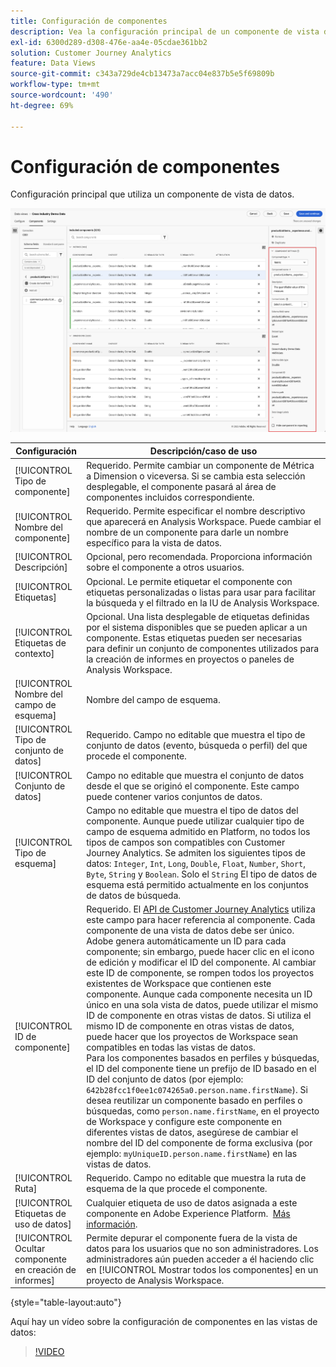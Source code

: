 ```yaml
---
title: Configuración de componentes
description: Vea la configuración principal de un componente de vista de datos.
exl-id: 6300d289-d308-476e-aa4e-05cdae361bb2
solution: Customer Journey Analytics
feature: Data Views
source-git-commit: c343a729de4cb13473a7acc04e837b5e5f69809b
workflow-type: tm+mt
source-wordcount: '490'
ht-degree: 69%

---
```


# Configuración de componentes

Configuración principal que utiliza un componente de vista de datos.

![La configuración de componentes se describe en esta sección](../assets/component-settings.png)

| Configuración | Descripción/caso de uso |
| --- | --- |
| [!UICONTROL Tipo de componente] | Requerido. Permite cambiar un componente de Métrica a Dimension o viceversa. Si se cambia esta selección desplegable, el componente pasará al área de componentes incluidos correspondiente. |
| [!UICONTROL Nombre del componente] | Requerido. Permite especificar el nombre descriptivo que aparecerá en Analysis Workspace. Puede cambiar el nombre de un componente para darle un nombre específico para la vista de datos. |
| [!UICONTROL Descripción] | Opcional, pero recomendada. Proporciona información sobre el componente a otros usuarios. |
| [!UICONTROL Etiquetas] | Opcional. Le permite etiquetar el componente con etiquetas personalizadas o listas para usar para facilitar la búsqueda y el filtrado en la IU de Analysis Workspace. |
| [!UICONTROL Etiquetas de contexto] | Opcional. Una lista desplegable de etiquetas definidas por el sistema disponibles que se pueden aplicar a un componente. Estas etiquetas pueden ser necesarias para definir un conjunto de componentes utilizados para la creación de informes en proyectos o paneles de Analysis Workspace. |
| [!UICONTROL Nombre del campo de esquema] | Nombre del campo de esquema. |
| [!UICONTROL Tipo de conjunto de datos] | Requerido. Campo no editable que muestra el tipo de conjunto de datos (evento, búsqueda o perfil) del que procede el componente. |
| [!UICONTROL Conjunto de datos] | Campo no editable que muestra el conjunto de datos desde el que se originó el componente. Este campo puede contener varios conjuntos de datos. |
| [!UICONTROL Tipo de esquema] | Campo no editable que muestra el tipo de datos del componente. Aunque puede utilizar cualquier tipo de campo de esquema admitido en Platform, no todos los tipos de campos son compatibles con Customer Journey Analytics. Se admiten los siguientes tipos de datos: `Integer`, `Int`, `Long`, `Double`, `Float`, `Number`, `Short`, `Byte`, `String` y `Boolean`. Solo el `String` El tipo de datos de esquema está permitido actualmente en los conjuntos de datos de búsqueda. |
| [!UICONTROL ID de componente] | Requerido. El [API de Customer Journey Analytics](https://adobe.io/cja-apis/docs) utiliza este campo para hacer referencia al componente. Cada componente de una vista de datos debe ser único. Adobe genera automáticamente un ID para cada componente; sin embargo, puede hacer clic en el icono de edición y modificar el ID del componente. Al cambiar este ID de componente, se rompen todos los proyectos existentes de Workspace que contienen este componente. Aunque cada componente necesita un ID único en una sola vista de datos, puede utilizar el mismo ID de componente en otras vistas de datos. Si utiliza el mismo ID de componente en otras vistas de datos, puede hacer que los proyectos de Workspace sean compatibles en todas las vistas de datos. <br/>Para los componentes basados en perfiles y búsquedas, el ID del componente tiene un prefijo de ID basado en el ID del conjunto de datos (por ejemplo: `642b28fcc1f0ee1c074265a0.person.name.firstName`). Si desea reutilizar un componente basado en perfiles o búsquedas, como `person.name.firstName`, en el proyecto de Workspace y configure este componente en diferentes vistas de datos, asegúrese de cambiar el nombre del ID del componente de forma exclusiva (por ejemplo: `myUniqueID.person.name.firstName`) en las vistas de datos. |
| [!UICONTROL Ruta] | Requerido. Campo no editable que muestra la ruta de esquema de la que procede el componente. |
| [!UICONTROL Etiquetas de uso de datos] | Cualquier etiqueta de uso de datos asignada a este componente en Adobe Experience Platform.  [Más información](/help/data-views/data-governance.md). |
| [!UICONTROL Ocultar componente en creación de informes] | Permite depurar el componente fuera de la vista de datos para los usuarios que no son administradores. Los administradores aún pueden acceder a él haciendo clic en [!UICONTROL Mostrar todos los componentes] en un proyecto de Analysis Workspace. |

{style="table-layout:auto"}

Aquí hay un vídeo sobre la configuración de componentes en las vistas de datos:

>[!VIDEO](https://video.tv.adobe.com/v/333112/?quality=12)
